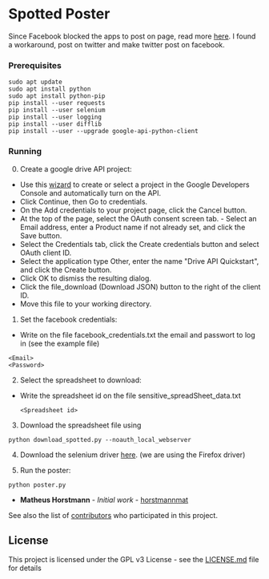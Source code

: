 # Spotted Poster
Since Facebook blocked the apps to post on page, read more [here](https://developers.facebook.com/docs/pages/).
I found a workaround, post on twitter and make twitter post on facebook.

### Prerequisites

```
sudo apt update
sudo apt install python
sudo apt install python-pip
pip install --user requests
pip install --user selenium
pip install --user logging
pip install --user difflib
pip install --user --upgrade google-api-python-client
```

### Running
0) Create a google drive API project:
  - Use this [wizard](https://console.developers.google.com/flows/enableapi?apiid=drive) to create or select a project in the Google Developers Console and automatically turn on the API.
  - Click Continue, then Go to credentials.
  - On the Add credentials to your project page, click the Cancel button.
  - At the top of the page, select the OAuth consent screen tab. - Select an Email address, enter a Product name if not already set, and click the Save button.
  - Select the Credentials tab, click the Create credentials button and select OAuth client ID.
  - Select the application type Other, enter the name "Drive API Quickstart", and click the Create button.
  - Click OK to dismiss the resulting dialog.
  - Click the file_download (Download JSON) button to the right of the client ID.
  - Move this file to your working directory.

1) Set the facebook credentials:
  - Write on the file facebook_credentials.txt the email and passwort to log in (see the example file)
  ```
  <Email>
  <Password>
  ```

2) Select the spreadsheet to download:
  - Write the spreadsheet id on the file sensitive_spreadSheet_data.txt
    ```
    <Spreadsheet id>
    ```

3) Download the spreadsheet file using
```
python download_spotted.py --noauth_local_webserver
```
4) Download the selenium driver [here](https://github.com/mozilla/geckodriver/releases). (we are using the Firefox driver)

5) Run the poster:
```
python poster.py
```


* **Matheus Horstmann** - *Initial work* - [horstmannmat](https://github.com/horstmannmat)

See also the list of [contributors](https://github.com/horstmannmat/spottedPoster/graphs/contributors) who participated in this project.

## License

This project is licensed under the GPL v3 License - see the [LICENSE.md](LICENSE) file for details
